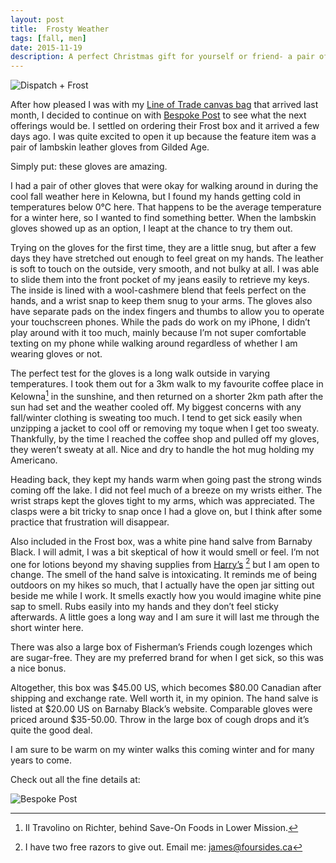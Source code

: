 ```yaml
---
layout: post
title:  Frosty Weather
tags: [fall, men]
date: 2015-11-19
description: A perfect Christmas gift for yourself or friend- a pair of lambskin leather gloves from BespokePost.
--- 
```


![Dispatch + Frost](http://www.foursides.ca/images/dispatchfrost.jpg)

After how pleased I was with my [Line of Trade canvas bag](https://medium.com/@four_sides/line-of-trade-briefcase-9a16af24032f#.pio27yqo8) that arrived last month, I decided to continue on with [Bespoke Post](https://bespokepost.com/r/04a5a099) to see what the next offerings would be. I settled on ordering their Frost box and it arrived a few days ago. I was quite excited to open it up because the feature item was a pair of lambskin leather gloves from Gilded Age. 

Simply put: these gloves are amazing. 

I had a pair of other gloves that were okay for walking around in during the cool fall weather here in Kelowna, but I found my hands getting cold in temperatures below 0°C here. That happens to be the average temperature for a winter here, so I wanted to find something better. When the lambskin gloves showed up as an option, I leapt at the chance to try them out. 

Trying on the gloves for the first time, they are a little snug, but after a few days they have stretched out enough to feel great on my hands. The leather is soft to touch on the outside, very smooth, and not bulky at all. I was able to slide them into the front pocket of my jeans easily to retrieve my keys. The inside is lined with a wool-cashmere blend that feels perfect on the hands, and a wrist snap to keep them snug to your arms. The gloves also have separate pads on the index fingers and thumbs to allow you to operate your touchscreen phones. While the pads do work on my iPhone, I didn’t play around with it too much, mainly because I’m not super comfortable texting on my phone while walking around regardless of whether I am wearing gloves or not. 

The perfect test for the gloves is a long walk outside in varying temperatures. I took them out for a 3km walk to my favourite coffee place in Kelowna[^1] in the sunshine, and then returned on a shorter 2km path after the sun had set and the weather cooled off. My biggest concerns with any fall/winter clothing is sweating too much. I tend to get sick easily when unzipping a jacket to cool off or removing my toque when I get too sweaty. Thankfully, by the time I reached the coffee shop and pulled off my gloves, they weren’t sweaty at all. Nice and dry to handle the hot mug holding my Americano. 

Heading back, they kept my hands warm when going past the strong winds coming off the lake. I did not feel much of a breeze on my wrists either. The wrist straps kept the gloves tight to my arms, which was appreciated. The clasps were a bit tricky to snap once I had a glove on, but I think after some practice that frustration will disappear. 

Also included in the Frost box, was a white pine hand salve from Barnaby Black. I will admit, I was a bit skeptical of how it would smell or feel. I’m not one for lotions beyond my shaving supplies from [Harry’s](http://www.harrys.com "Harry's") [^2] but I am open to change. The smell of the hand salve is intoxicating. It reminds me of being outdoors on my hikes so much, that I actually have the open jar sitting out beside me while I work. It smells exactly how you would imagine white pine sap to smell. Rubs easily into my hands and they don’t feel sticky afterwards. A little goes a long way and I am sure it will last me through the short winter here. 

There was also a large box of Fisherman’s Friends cough lozenges which are sugar-free. They are my preferred brand for when I get sick, so this was a nice bonus. 

Altogether, this box was $45.00 US, which becomes $80.00 Canadian after shipping and exchange rate. Well worth it, in my opinion. The hand salve is listed at $20.00 US on Barnaby Black’s website. Comparable gloves were priced around $35-50.00. Throw in the large box of cough drops and it’s quite the good deal. 

I am sure to be warm on my winter walks this coming winter and for many years to come. 
  
Check out all the fine details at:

![Bespoke Post](http://www.foursides.ca/images/bespokepostlogo.png)

[^1]:	Il Travolino on Richter, behind Save-On Foods in Lower Mission.

[^2]:	I have two free razors to give out. Email me: james@foursides.ca